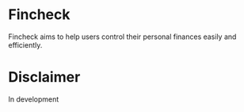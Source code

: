 # Fincheck

Fincheck aims to help users control their personal finances easily and efficiently.

# Disclaimer

In development
